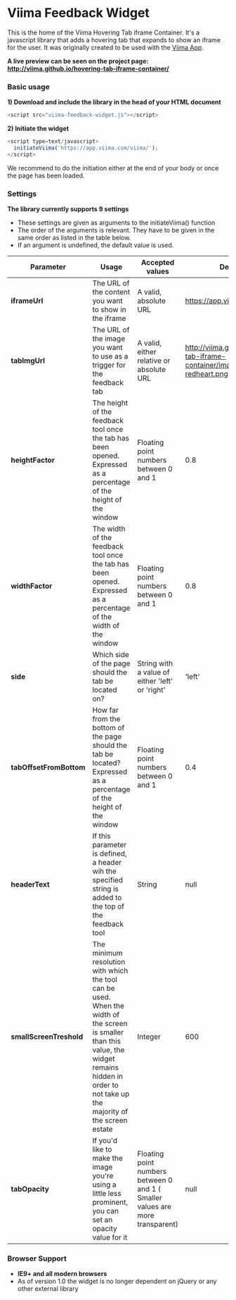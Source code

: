 Viima Feedback Widget
===============

This is the home of the Viima Hovering Tab iframe Container. It's a javascript library that adds a hovering tab that expands to show an iframe for the user. It was originally created to be used with the [Viima App](https://www.viima.com).

**A live preview can be seen on the project page: http://viima.github.io/hovering-tab-iframe-container/**


### Basic usage

**1) Download and include the library in the head of your HTML document**

```javascript
<script src="viima-feedback-widget.js"></script>
```

**2) Initiate the widget**
```javascript
<script type=text/javascript>
  initiateViima('https://app.viima.com/viima/');
</script>
```
We recommend to do the initiation either at the end of your body or once the page has been loaded.

### Settings
**The library currently supports 9 settings**
- These settings are given as arguments to the initiateViima() function
- The order of the arguments is relevant. They have to be given in the same order as listed in the table below.
- If an argument is undefined, the default value is used.

|Parameter | Usage     | Accepted values | Default value |
|----------|-----------|---------------|-----------------|
|**iframeUrl** | The URL of the content you want to show in the iframe | A valid, absolute URL | https://app.viima.com/viima/viima/ |
|**tabImgUrl** | The URL of the image you want to use as a trigger for the feedback tab | A valid, either relative or absolute URL | http://viima.github.io/hovering-tab-iframe-container/images/feedback-tab-redheart.png |
| **heightFactor** | The height of the feedback tool once the tab has been opened. Expressed as a percentage of the height of the window | Floating point numbers between 0 and 1 | 0.8 |
| **widthFactor** | The width of the feedback tool once the tab has been opened. Expressed as a percentage of the width of the window | Floating point numbers between 0 and 1 | 0.8 |
| **side** | Which side of the page should the tab be located on? | String with a value of either 'left' or 'right'| 'left' |
| **tabOffsetFromBottom** | How far from the bottom of the page should the tab be located? Expressed as a percentage of the height of the window | Floating point numbers between 0 and 1 | 0.4 |
| **headerText** | If this parameter is defined, a header wih the specified string is added to the top of the feedback tool | String | null |
| **smallScreenTreshold** | The minimum resolution with which the tool can be used. When the width of the screen is smaller than this value, the widget remains hidden in order to not take up the majority of the screen estate | Integer | 600 |
|**tabOpacity**| If you'd like to make the image you're using a little less prominent, you can set an opacity value for it | Floating point numbers between 0 and 1 ( Smaller values are more transparent) | null |

### Browser Support
- **IE9+ and all modern browsers**
- As of version 1.0 the widget is no longer dependent on jQuery or any other external library
